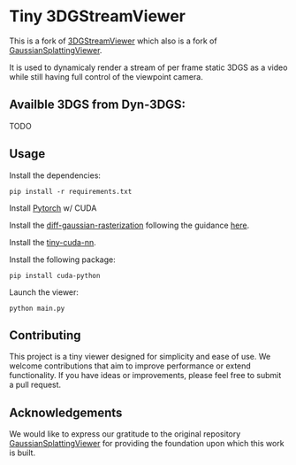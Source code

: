 # Tiny 3DGStreamViewer
This is a fork of [3DGStreamViewer](https://github.com/SJoJoK/3DGStreamViewer) which also is a fork of [GaussianSplattingViewer](https://github.com/limacv/GaussianSplattingViewer).

It is used to dynamicaly render a stream of per frame static 3DGS as a video while still having full control of the viewpoint camera.

## Availble 3DGS from Dyn-3DGS:

TODO

## Usage
Install the dependencies:
```
pip install -r requirements.txt
```
Install [Pytorch](https://pytorch.org/) w/ CUDA

Install the [diff-gaussian-rasterization](https://github.com/graphdeco-inria/diff-gaussian-rasterization) following the guidance [here](https://github.com/graphdeco-inria/gaussian-splatting). 

Install the [tiny-cuda-nn](https://github.com/NVlabs/tiny-cuda-nn).

Install the following package:
```
pip install cuda-python
```

Launch the viewer:
```
python main.py
```
## Contributing

This project is a tiny viewer designed for simplicity and ease of use. We welcome contributions that aim to improve performance or extend functionality. If you have ideas or improvements, please feel free to submit a pull request.

## Acknowledgements
We would like to express our gratitude to the original repository [GaussianSplattingViewer](https://github.com/limacv/GaussianSplattingViewer) for providing the foundation upon which this work is built.

